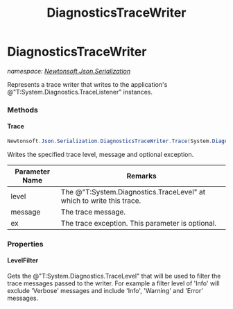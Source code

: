 ﻿---
title: DiagnosticsTraceWriter
---

# DiagnosticsTraceWriter
_namespace: [Newtonsoft.Json.Serialization](N-Newtonsoft.Json.Serialization.html)_

Represents a trace writer that writes to the application's @"T:System.Diagnostics.TraceListener" instances.

### Methods

#### Trace
```csharp
Newtonsoft.Json.Serialization.DiagnosticsTraceWriter.Trace(System.Diagnostics.TraceLevel,System.String,System.Exception)
```
Writes the specified trace level, message and optional exception.

|Parameter Name|Remarks|
|--------------|-------|
|level|The @"T:System.Diagnostics.TraceLevel" at which to write this trace.|
|message|The trace message.|
|ex|The trace exception. This parameter is optional.|




### Properties

#### LevelFilter
Gets the @"T:System.Diagnostics.TraceLevel" that will be used to filter the trace messages passed to the writer.
 For example a filter level of 'Info' will exclude 'Verbose' messages and include 'Info',
 'Warning' and 'Error' messages.

